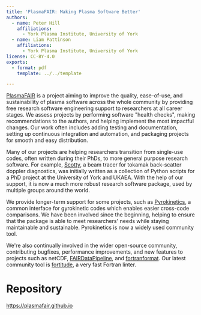```yaml
---
title: 'PlasmaFAIR: Making Plasma Software Better'
authors:
  - name: Peter Hill
    affiliations:
      - York Plasma Institute, University of York
  - name: Liam Pattinson
    affiliations:
      - York Plasma Institute, University of York
license: CC-BY-4.0
exports:
  - format: pdf
    template: ../../template

---
```


[PlasmaFAIR](https://plasmafair.github.io) is a project aiming to improve the quality, ease-of-use, and sustainability of plasma software across the whole community by providing free research software engineering support to researchers at all career stages. We assess projects by performing software "health checks", making recommendations to the authors, and helping implement the most impactful changes. Our work often includes adding testing and documentation, setting up continuous integration and automation, and packaging projects for smooth and easy distribution.

Many of our projects are helping researchers transition from single-use codes, often written during their PhDs, to more general purpose research software. For example, [Scotty](https://doi.org/10.1088/1361-6587/ac57a1), a beam tracer for tokamak back-scatter doppler diagnostics, was initially written as a collection of Python scripts for a PhD project at the University of York and UKAEA. With the help of our support, it is now a much more robust research software package, used by multiple groups around the world.

We provide longer-term support for some projects, such as [Pyrokinetics](https://doi.org/10.5281/zenodo.10276528), a common interface for gyrokinetic codes which enables easier cross-code comparisons. We have been involved since the beginning, helping to ensure that the package is able to meet researchers' needs while staying maintainable and sustainable. Pyrokinetics is now a widely used community tool.

We're also continually involved in the wider open-source community, contributing bugfixes, performance improvements, and new features to projects such as netCDF, [FAIRDataPipeline](https://www.fairdatapipeline.org), and [fortranformat](https://github.com/brendanarnold/py-fortranformat). Our latest community tool is [fortitude](https://github.com/PlasmaFAIR/fortitude), a very fast Fortran linter.

# Repository
https://plasmafair.github.io

